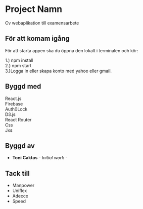 # Project Namn

Cv webaplikation till examensarbete

## För att komam igång

För att starta appen ska du öppna den lokalt i terminalen och kör:

1.) npm install  
2.) npm start  
3.)Logga in eller skapa konto med yahoo eller gmail.


## Byggd med

React.js  
Firebase  
Auth0Lock  
D3.js  
React Router  
Css  
Jxs  


## Byggd av 

* **Toni Caktas** - *Initial work* - 


## Tack till

* Manpower
* Uniflex
* Adecco
* Speed
